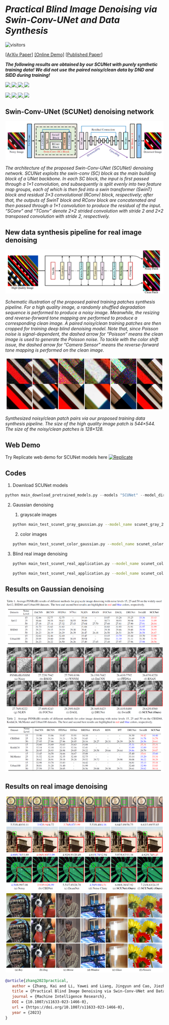 # _Practical Blind Image Denoising via Swin-Conv-UNet and Data Synthesis_


![visitors](https://visitor-badge.glitch.me/badge?page_id=cszn/SCUNet) 


[[ArXiv Paper](https://arxiv.org/pdf/2203.13278.pdf)]  [[Online Demo]](https://replicate.com/cszn/scunet) [[Published Paper](https://link.springer.com/article/10.1007/s11633-023-1466-0)]


__*The following results are obtained by our SCUNet with purely synthetic training data! 
We did not use the paired noisy/clean data by DND and SIDD during training!*__
<p align="left">
  <a href="https://github.com/cszn/SCUNet">
    <img width=48% src="https://github.com/cszn/cszn.github.io/blob/master/files/input_16.gif"/>
    <img width=48% src="https://github.com/cszn/cszn.github.io/blob/master/files/cc_fnb_0042_16.gif"/>
    <img width=48% src="https://github.com/cszn/cszn.github.io/blob/master/files/ct_fnb_0019_16.gif"/>
    <img width=48% src="https://github.com/cszn/cszn.github.io/blob/master/files/cty_fnb_0047_16.gif"/>
  </a>
</p>

<p align="left">
  <a href="https://github.com/cszn/SCUNet">
    <img width=48% src="https://github.com/cszn/cszn.github.io/blob/master/files/g_fnb_0009_16.gif"/>
    <img width=48% src="https://github.com/cszn/cszn.github.io/blob/master/files/kf_fnb_0058_16.gif"/>
    <img width=48% src="https://github.com/cszn/cszn.github.io/blob/master/files/mc_fnb_0001_16.gif"/>
    <img width=48% src="https://github.com/cszn/cszn.github.io/blob/master/files/wm_fnb_0010_16.gif"/>
  </a>
</p>



Swin-Conv-UNet (SCUNet) denoising network
----------
<img src="figs/arch_scunet.png" width="900px"/> 

*The architecture of the proposed Swin-Conv-UNet (SCUNet) denoising network. SCUNet exploits the swin-conv (SC) block as
the main building block of a UNet backbone. In each SC block, the input is first passed through a 1×1 convolution, and subsequently is
split evenly into two feature map groups, each of which is then fed into a swin transformer (SwinT) block and residual 3×3 convolutional
(RConv) block, respectively; after that, the outputs of SwinT block and RConv block are concatenated and then passed through a 1×1
convolution to produce the residual of the input. “SConv” and “TConv” denote 2×2 strided convolution with stride 2 and 2×2 transposed
convolution with stride 2, respectively.*


New data synthesis pipeline for real image denoising
----------
<img src="figs/pipeline_scunet.png" width="900px"/> 

*Schematic illustration of the proposed paired training patches synthesis pipeline. For a high quality image, a randomly shuffled
degradation sequence is performed to produce a noisy image. Meanwhile, the resizing and reverse-forward tone mapping are performed
to produce a corresponding clean image. A paired noisy/clean training patches are then cropped for training deep blind denoising model.
Note that, since Poisson noise is signal-dependent, the dashed arrow for “Poisson” means the clean image is used to generate the Poisson
noise. To tackle with the color shift issue, the dashed arrow for “Camera Sensor” means the reverse-forward tone mapping is performed on
the clean image.*

<img src="figs/data_scunet.png" width="900px"/> 

*Synthesized noisy/clean patch pairs via our proposed training data synthesis pipeline. The size of the high quality image patch is
544×544. The size of the noisy/clean patches is 128×128.*


Web Demo
---------
Try Replicate web demo for SCUNet models here [![Replicate](https://replicate.com/cszn/scunet/badge)](https://replicate.com/cszn/scunet)

Codes
---------
1. Download SCUNet models
```python
python main_download_pretrained_models.py --models "SCUNet" --model_dir "model_zoo"
```

2. Gaussian denoising
    1. grayscale images

    ```bash
    python main_test_scunet_gray_gaussian.py --model_name scunet_gray_25 --noise_level_img 25 --testset_name set12
    ```

    2. color images
    ```bash
    python main_test_scunet_color_gaussian.py --model_name scunet_color_25 --noise_level_img 25 --testset_name bsd68
    ```
3. Blind real image denoising

    ```bash
    python main_test_scunet_real_application.py --model_name scunet_color_real_psnr --testset_name real3
    ```
    ```bash
    python main_test_scunet_real_application.py --model_name scunet_color_real_gan --testset_name real3
    ```

Results on Gaussian denoising
----------
<img src="figs/gray_scunet.png" width="900px"/>  

<img src="figs/comparison_scunet.png" width="900px"/>  


<img src="figs/color_scunet.png" width="900px"/>  


Results on real image denoising
----------
<img src="figs/real_scunet.png" width="900px"/>  


<img src="figs/real_scunet1.png" width="900px"/>  



```bibtex
@article{zhang2023practical,
   author = {Zhang, Kai and Li, Yawei and Liang, Jingyun and Cao, Jiezhang and Zhang, Yulun and Tang, Hao and Fan, Deng-Ping and Timofte, Radu and Gool, Luc Van},
   title = {Practical Blind Image Denoising via Swin-Conv-UNet and Data Synthesis},
   journal = {Machine Intelligence Research},
   DOI = {10.1007/s11633-023-1466-0},
   url = {https://doi.org/10.1007/s11633-023-1466-0},
   year = {2023}
}
```

